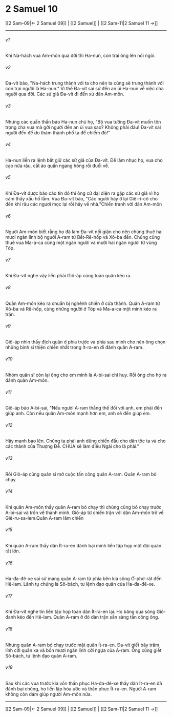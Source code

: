 # 2 Samuel 10

[[2 Sam-09|← 2 Samuel 09]] | [[2 Samuel]] | [[2 Sam-11|2 Samuel 11 →]]
***



###### v1 
Khi Na-hách vua Am-môn qua đời thì Ha-nun, con trai ông lên nối ngôi. 

###### v2 
Đa-vít bảo, "Na-hách trung thành với ta cho nên ta cũng sẽ trung thành với con trai người là Ha-nun." Vì thế Đa-vít sai sứ đến an ủi Ha-nun về việc cha người qua đời. Các sứ giả Đa-vít đi đến xứ dân Am-môn. 

###### v3 
Nhưng các quần thần bảo Ha-nun chủ họ, "Bộ vua tưởng Đa-vít muốn tôn trọng cha vua mà gởi người đến an ủi vua sao? Không phải đâu! Đa-vít sai người đến để do thám thành phố ta để chiếm đó!" 

###### v4 
Ha-nun liền ra lệnh bắt giữ các sứ giả của Đa-vít. Để làm nhục họ, vua cho cạo nửa râu, cắt áo quần ngang hông rồi đuổi về. 

###### v5 
Khi Đa-vít được báo cáo tin đó thì ông cử đại diện ra gặp các sứ giả vì họ cảm thấy xấu hổ lắm. Vua Đa-vít bảo, "Các ngươi hãy ở lại Giê-ri-cô cho đến khi râu các ngươi mọc lại rồi hãy về nhà."Chiến tranh với dân Am-môn 

###### v6 
Người Am-môn biết rằng họ đã làm Đa-vít nổi giận cho nên chúng thuê hai mươi ngàn lính bộ người A-ram từ Bết-Rê-hốp và Xô-ba đến. Chúng cũng thuê vua Ma-a-ca cùng một ngàn người và mười hai ngàn người từ vùng Tóp. 

###### v7 
Khi Đa-vít nghe vậy liền phái Giô-áp cùng toàn quân kéo ra. 

###### v8 
Quân Am-môn kéo ra chuẩn bị nghênh chiến ở cửa thành. Quân A-ram từ Xô-ba và Rê-hốp, cùng những người ở Tóp và Ma-a-ca một mình kéo ra trận. 

###### v9 
Giô-áp nhìn thấy địch quân ở phía trước và phía sau mình cho nên ông chọn những binh sĩ thiện chiến nhất trong Ít-ra-en đi đánh quân A-ram. 

###### v10 
Nhóm quân sĩ còn lại ông cho em mình là A-bi-sai chỉ huy. Rồi ông cho họ ra đánh quân Am-môn. 

###### v11 
Giô-áp bảo A-bi-sai, "Nếu người A-ram thắng thế đối với anh, em phải đến giúp anh. Còn nếu quân Am-môn mạnh hơn em, anh sẽ đến giúp em. 

###### v12 
Hãy mạnh bạo lên. Chúng ta phải anh dũng chiến đấu cho dân tộc ta và cho các thành của Thượng Đế. CHÚA sẽ làm điều Ngài cho là phải." 

###### v13 
Rồi Giô-áp cùng quân sĩ mở cuộc tấn công quân A-ram. Quân A-ram bỏ chạy. 

###### v14 
Khi quân Am-môn thấy quân A-ram bỏ chạy thì chúng cũng bỏ chạy trước A-bi-sai và trốn về thành mình. Giô-áp từ chiến trận với dân Am-môn trở về Giê-ru-sa-lem.Quân A-ram lâm chiến 

###### v15 
Khi quân A-ram thấy dân Ít-ra-en đánh bại mình liền tập họp một đội quân rất lớn. 

###### v16 
Ha-đa-đê-xe sai sứ mang quân A-ram từ phía bên kia sông Ơ-phơ-rát đến Hê-lam. Lãnh tụ chúng là Sô-bách, tư lệnh đạo quân của Ha-đa-đê-xe. 

###### v17 
Khi Đa-vít nghe tin liền tập họp toàn dân Ít-ra-en lại. Họ băng qua sông Giô-đanh kéo đến Hê-lam. Quân A-ram ở đó dàn trận sẵn sàng tấn công ông. 

###### v18 
Nhưng quân A-ram bỏ chạy trước mặt quân Ít-ra-en. Đa-vít giết bảy trăm lính cỡi quân xa và bốn mươi ngàn lính cỡi ngựa của A-ram. Ông cũng giết Sô-bách, tư lệnh đạo quân A-ram. 

###### v19 
Sau khi các vua trước kia vốn thần phục Ha-đa-đê-xe thấy dân Ít-ra-en đã đánh bại chúng, họ liền lập hòa ước và thần phục Ít-ra-en. Người A-ram không còn dám giúp người Am-môn nữa.

***
[[2 Sam-09|← 2 Samuel 09]] | [[2 Samuel]] | [[2 Sam-11|2 Samuel 11 →]]
